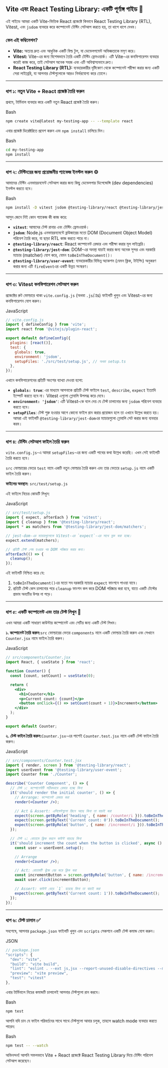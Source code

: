 ## Vite এবং React Testing Library: একটি পূর্ণাঙ্গ গাইড 🚀

এই গাইডে আমরা একটি Vite-ভিত্তিক React প্রজেক্টে কিভাবে React Testing Library (RTL), Vitest, এবং `jsdom` ব্যবহার করে কম্পোনেন্ট টেস্টিং সেটআপ করতে হয়, তা ধাপে ধাপে দেখব।

### কেন এই কম্বিনেশন?

- **Vite:** অত্যন্ত দ্রুত এবং আধুনিক একটি বিল্ড টুল, যা ডেভেলপমেন্ট অভিজ্ঞতাকে মসৃণ করে।
- **Vitest:** Vite-এর জন্য বিশেষভাবে তৈরি একটি টেস্টিং ফ্রেমওয়ার্ক। এটি Vite-এর কনফিগারেশন ব্যবহার করেই কাজ করে, তাই সেটআপ অনেক সহজ এবং এটি অবিশ্বাস্যভাবে দ্রুত।
- **React Testing Library (RTL):** ব্যবহারকারীর দৃষ্টিকোণ থেকে কম্পোনেন্ট পরীক্ষা করার জন্য একটি সেরা লাইব্রেরি, যা আপনার টেস্টগুলোকে আরও নির্ভরযোগ্য করে তোলে।

---

### ধাপ ১: নতুন Vite + React প্রজেক্ট তৈরি করুন

প্রথমে, টার্মিনাল ব্যবহার করে একটি নতুন React প্রজেক্ট তৈরি করুন।

Bash

```bash
npm create vite@latest my-testing-app -- --template react
```

এবার প্রজেক্ট ডিরেক্টরিতে প্রবেশ করুন এবং `npm install` চালিয়ে দিন।

Bash

```bash
cd my-testing-app
npm install
```

---

### ধাপ ২: টেস্টিংয়ের জন্য প্রয়োজনীয় প্যাকেজ ইনস্টল করুন ⚙️

আমাদের টেস্টিং এনভায়রনমেন্ট সেটআপ করার জন্য কিছু ডেভেলপার ডিপেন্ডেন্সি (dev dependencies) ইনস্টল করতে হবে।

Bash

```bash
npm install -D vitest jsdom @testing-library/react @testing-library/jest-dom @testing-library/user-event
```

আসুন জেনে নিই কোন প্যাকেজ কী কাজ করে:

- **`vitest`**: আমাদের টেস্ট রানার এবং টেস্টিং ফ্রেমওয়ার্ক।
- **`jsdom`**: Node.js এনভায়রনমেন্টে ব্রাউজারের মতো DOM (Document Object Model) পরিবেশ তৈরি করে, যা ছাড়া RTL কাজ করতে পারে না।
- **`@testing-library/react`**: React কম্পোনেন্ট রেন্ডার এবং পরীক্ষা করার মূল লাইব্রেরি।
- **`@testing-library/jest-dom`**: DOM-এর অবস্থা যাচাই করার জন্য অনেক সুন্দর এবং দরকারি ম্যাচার (matcher) যোগ করে, যেমন `toBeInTheDocument()`।
- **`@testing-library/user-event`**: ব্যবহারকারীর বিভিন্ন অ্যাকশন (যেমন ক্লিক, টাইপিং) অনুকরণ করার জন্য এটি `fireEvent`এর একটি উন্নত সংস্করণ।

---

### ধাপ ৩: Vitest কনফিগারেশন সেটআপ করুন

প্রজেক্টের রুট ফোল্ডারে থাকা `vite.config.js` (অথবা `.js`/.ts) ফাইলটি খুলুন এবং Vitest-এর জন্য কনফিগারেশন যোগ করুন।

JavaScript

```jsx
// vite.config.js
import { defineConfig } from 'vite';
import react from '@vitejs/plugin-react';

export default defineConfig({
  plugins: [react()],
  test: {
    globals: true,
    environment: 'jsdom',
    setupFiles: './src/test/setup.js', // অথবা setup.ts
  },
});
```

এখানে কনফিগারেশনের প্রতিটি অংশের ব্যাখ্যা দেওয়া হলো:

- **`globals: true`**: এর মাধ্যমে আপনাকে প্রতিটি টেস্ট ফাইলে `test`, `describe`, `expect` ইত্যাদি ইম্পোর্ট করতে হবে না। Vitest এগুলো গ্লোবালি উপলব্ধ করে দেবে।
- **`environment: 'jsdom'`**: এটি Vitest-কে বলে দেয় যে টেস্ট চালানোর জন্য `jsdom` পরিবেশ ব্যবহার করতে হবে।
- **`setupFiles`**: টেস্ট শুরু হওয়ার আগে কোনো ফাইল রান করার প্রয়োজন হলে তা এখানে উল্লেখ করতে হয়। আমরা এই ফাইলটি `@testing-library/jest-dom`এর ম্যাচারগুলো গ্লোবালি সেট করার জন্য ব্যবহার করব।

---

### ধাপ ৪: টেস্টিং সেটআপ ফাইল তৈরি করুন

`vite.config.js`-এ আমরা `setupFiles`-এর জন্য একটি পাথের কথা উল্লেখ করেছি। এখন সেই ফাইলটি তৈরি করতে হবে।

`src` ফোল্ডারের ভেতর `test` নামে একটি নতুন ফোল্ডার তৈরি করুন এবং তার ভেতরে `setup.js` নামে একটি ফাইল তৈরি করুন।

**ফাইলের অবস্থান:** `src/test/setup.js`

এই ফাইলে নিচের কোডটি লিখুন:

JavaScript

```jsx
// src/test/setup.js
import { expect, afterEach } from 'vitest';
import { cleanup } from '@testing-library/react';
import * as matchers from '@testing-library/jest-dom/matchers';

// jest-dom-এর ম্যাচারগুলোকে Vitest-এর `expect`-এর সাথে যুক্ত করা হচ্ছে।
expect.extend(matchers);

// প্রতিটি টেস্ট শেষ হওয়ার পর DOM পরিষ্কার করার জন্য।
afterEach(() => {
  cleanup();
});
```

এই ফাইলটি নিশ্চিত করে যে:

1. `toBeInTheDocument()`এর মতো সব দরকারি ম্যাচার `expect` ফাংশনে পাওয়া যাবে।
2. প্রতিটি টেস্ট কেস চালানোর পরে `cleanup` ফাংশন কল করে DOM পরিষ্কার করা হবে, যাতে একটি টেস্টের প্রভাব অন্যটির উপর না পড়ে।

---

### ধাপ ৫: একটি কম্পোনেন্ট এবং তার টেস্ট লিখুন 🧪

এখন আমরা একটি সাধারণ কাউন্টার কম্পোনেন্ট এবং সেটির জন্য একটি টেস্ট লিখব।

**১. কম্পোনেন্ট তৈরি করুন:**`src` ফোল্ডারের ভেতর `components` নামে একটি ফোল্ডার তৈরি করুন এবং সেখানে `Counter.jsx` নামে ফাইল তৈরি করুন।

JavaScript

```jsx
// src/components/Counter.jsx
import React, { useState } from 'react';

function Counter() {
  const [count, setCount] = useState(0);

  return (
    <div>
      <h1>Counter</h1>
      <p>Current count: {count}</p>
      <button onClick={() => setCount(count + 1)}>Increment</button>
    </div>
  );
}

export default Counter;
```

**২. টেস্ট ফাইল তৈরি করুন:**`Counter.jsx`-এর পাশেই `Counter.test.jsx` নামে একটি টেস্ট ফাইল তৈরি করুন।

JavaScript

```jsx
// src/components/Counter.test.jsx
import { render, screen } from '@testing-library/react';
import userEvent from '@testing-library/user-event';
import Counter from './Counter';

describe('Counter Component', () => {
  // টেস্ট ১: কম্পোনেন্টটি সঠিকভাবে রেন্ডার হচ্ছে কিনা
  it('should render the initial counter', () => {
    // Arrange: কম্পোনেন্ট রেন্ডার করা
    render(<Counter />);

    // Act & Assert: এলিমেন্টগুলো স্ক্রিনে আছে কিনা তা যাচাই করা
    expect(screen.getByRole('heading', { name: /counter/i })).toBeInTheDocument();
    expect(screen.getByText('Current count: 0')).toBeInTheDocument();
    expect(screen.getByRole('button', { name: /increment/i })).toBeInTheDocument();
  });

  // টেস্ট ২: বোতামে ক্লিক করলে কাউন্ট বাড়ছে কিনা
  it('should increment the count when the button is clicked', async () => {
    const user = userEvent.setup();

    // Arrange
    render(<Counter />);

    // Act: বোতামটি খুঁজে বের করে ক্লিক করা
    const incrementButton = screen.getByRole('button', { name: /increment/i });
    await user.click(incrementButton);

    // Assert: কাউন্ট বেড়ে `1` হয়েছে কিনা তা যাচাই করা
    expect(screen.getByText('Current count: 1')).toBeInTheDocument();
  });
});
```

---

### ধাপ ৬: টেস্ট চালান ✅

সবশেষে, আপনার `package.json` ফাইলটি খুলুন এবং `scripts` সেকশনে একটি টেস্ট কমান্ড যোগ করুন।

JSON

```jsx
// package.json
"scripts": {
  "dev": "vite",
  "build": "vite build",
  "lint": "eslint . --ext js,jsx --report-unused-disable-directives --max-warnings 0",
  "preview": "vite preview",
  "test": "vitest"
},
```

এবার টার্মিনালে নিচের কমান্ডটি চালালেই আপনার টেস্টগুলো রান করবে।

Bash

```bash
npm test
```

আপনি যদি চান যে ফাইল পরিবর্তনের সাথে সাথে টেস্টগুলো আবার চলুক, তাহলে watch mode ব্যবহার করতে পারেন:

Bash

```bash
npm test -- --watch
```

অভিনন্দন! আপনি সফলভাবে Vite + React প্রজেক্টে React Testing Library দিয়ে টেস্টিং পরিবেশ সেটআপ করেছেন।